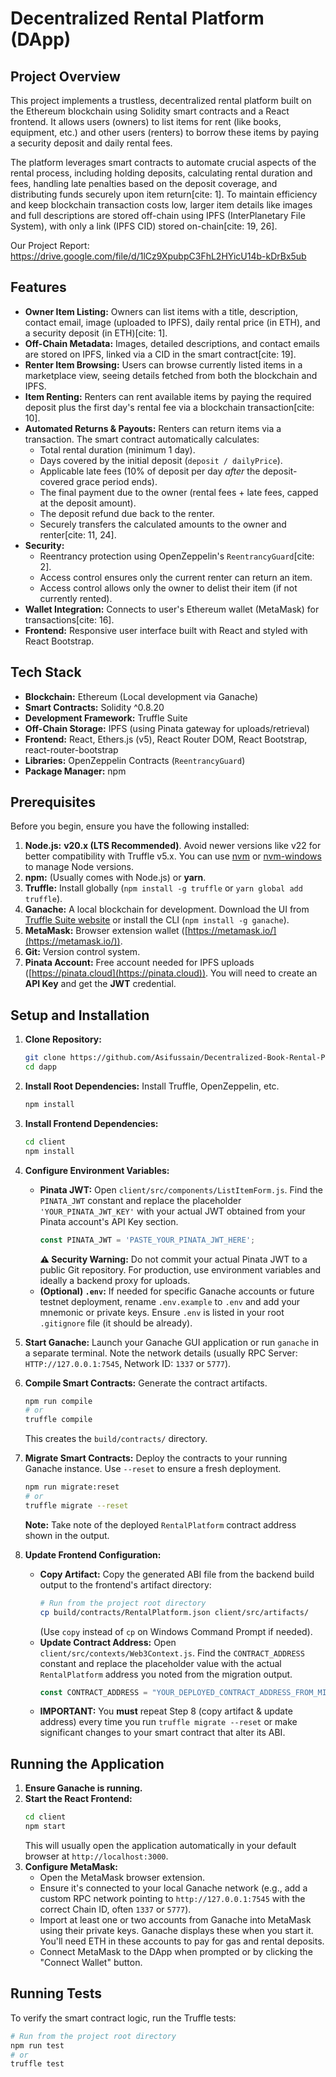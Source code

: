 # Decentralized Rental Platform (DApp)

## Project Overview

This project implements a trustless, decentralized rental platform built on the Ethereum blockchain using Solidity smart contracts and a React frontend. It allows users (owners) to list items for rent (like books, equipment, etc.) and other users (renters) to borrow these items by paying a security deposit and daily rental fees.

The platform leverages smart contracts to automate crucial aspects of the rental process, including holding deposits, calculating rental duration and fees, handling late penalties based on the deposit coverage, and distributing funds securely upon item return[cite: 1]. To maintain efficiency and keep blockchain transaction costs low, larger item details like images and full descriptions are stored off-chain using IPFS (InterPlanetary File System), with only a link (IPFS CID) stored on-chain[cite: 19, 26].

Our Project Report: https://drive.google.com/file/d/1lCz9XpubpC3FhL2HYicU14b-kDrBx5ub

## Features

* **Owner Item Listing:** Owners can list items with a title, description, contact email, image (uploaded to IPFS), daily rental price (in ETH), and a security deposit (in ETH)[cite: 1].
* **Off-Chain Metadata:** Images, detailed descriptions, and contact emails are stored on IPFS, linked via a CID in the smart contract[cite: 19].
* **Renter Item Browsing:** Users can browse currently listed items in a marketplace view, seeing details fetched from both the blockchain and IPFS.
* **Item Renting:** Renters can rent available items by paying the required deposit plus the first day's rental fee via a blockchain transaction[cite: 10].
* **Automated Returns & Payouts:** Renters can return items via a transaction. The smart contract automatically calculates:
    * Total rental duration (minimum 1 day).
    * Days covered by the initial deposit (`deposit / dailyPrice`).
    * Applicable late fees (10% of deposit per day *after* the deposit-covered grace period ends).
    * The final payment due to the owner (rental fees + late fees, capped at the deposit amount).
    * The deposit refund due back to the renter.
    * Securely transfers the calculated amounts to the owner and renter[cite: 11, 24].
* **Security:**
    * Reentrancy protection using OpenZeppelin's `ReentrancyGuard`[cite: 2].
    * Access control ensures only the current renter can return an item.
    * Access control allows only the owner to delist their item (if not currently rented).
* **Wallet Integration:** Connects to user's Ethereum wallet (MetaMask) for transactions[cite: 16].
* **Frontend:** Responsive user interface built with React and styled with React Bootstrap.

## Tech Stack

* **Blockchain:** Ethereum (Local development via Ganache)
* **Smart Contracts:** Solidity ^0.8.20
* **Development Framework:** Truffle Suite
* **Off-Chain Storage:** IPFS (using Pinata gateway for uploads/retrieval)
* **Frontend:** React, Ethers.js (v5), React Router DOM, React Bootstrap, react-router-bootstrap
* **Libraries:** OpenZeppelin Contracts (`ReentrancyGuard`)
* **Package Manager:** npm

## Prerequisites

Before you begin, ensure you have the following installed:

1.  **Node.js:** **v20.x (LTS Recommended)**. Avoid newer versions like v22 for better compatibility with Truffle v5.x. You can use [nvm](https://github.com/nvm-sh/nvm) or [nvm-windows](https://github.com/coreybutler/nvm-windows) to manage Node versions.
2.  **npm:** (Usually comes with Node.js) or **yarn**.
3.  **Truffle:** Install globally (`npm install -g truffle` or `yarn global add truffle`).
4.  **Ganache:** A local blockchain for development. Download the UI from [Truffle Suite website](https://trufflesuite.com/ganache/) or install the CLI (`npm install -g ganache`).
5.  **MetaMask:** Browser extension wallet ([https://metamask.io/](https://metamask.io/)).
6.  **Git:** Version control system.
7.  **Pinata Account:** Free account needed for IPFS uploads ([https://pinata.cloud](https://pinata.cloud)). You will need to create an **API Key** and get the **JWT** credential.

## Setup and Installation

1.  **Clone Repository:**
    ```bash
    git clone https://github.com/Asifussain/Decentralized-Book-Rental-Platform
    cd dapp
    ```

2.  **Install Root Dependencies:** Install Truffle, OpenZeppelin, etc.
    ```bash
    npm install
    ```

3.  **Install Frontend Dependencies:**
    ```bash
    cd client
    npm install
    ```

4.  **Configure Environment Variables:**
    * **Pinata JWT:** Open `client/src/components/ListItemForm.js`. Find the `PINATA_JWT` constant and replace the placeholder `'YOUR_PINATA_JWT_KEY'` with your actual JWT obtained from your Pinata account's API Key section.
        ```javascript
        const PINATA_JWT = 'PASTE_YOUR_PINATA_JWT_HERE';
        ```
        **⚠️ Security Warning:** Do not commit your actual Pinata JWT to a public Git repository. For production, use environment variables and ideally a backend proxy for uploads.
    * **(Optional) `.env`:** If needed for specific Ganache accounts or future testnet deployment, rename `.env.example` to `.env` and add your mnemonic or private keys. Ensure `.env` is listed in your root `.gitignore` file (it should be already).

5.  **Start Ganache:** Launch your Ganache GUI application or run `ganache` in a separate terminal. Note the network details (usually RPC Server: `HTTP://127.0.0.1:7545`, Network ID: `1337` or `5777`).

6.  **Compile Smart Contracts:** Generate the contract artifacts.
    ```bash
    npm run compile
    # or
    truffle compile
    ```
    This creates the `build/contracts/` directory.

7.  **Migrate Smart Contracts:** Deploy the contracts to your running Ganache instance. Use `--reset` to ensure a fresh deployment.
    ```bash
    npm run migrate:reset
    # or
    truffle migrate --reset
    ```
    **Note:** Take note of the deployed `RentalPlatform` contract address shown in the output.

8.  **Update Frontend Configuration:**
    * **Copy Artifact:** Copy the generated ABI file from the backend build output to the frontend's artifact directory:
        ```bash
        # Run from the project root directory
        cp build/contracts/RentalPlatform.json client/src/artifacts/
        ```
        (Use `copy` instead of `cp` on Windows Command Prompt if needed).
    * **Update Contract Address:** Open `client/src/contexts/Web3Context.js`. Find the `CONTRACT_ADDRESS` constant and replace the placeholder value with the actual `RentalPlatform` address you noted from the migration output.
        ```javascript
        const CONTRACT_ADDRESS = "YOUR_DEPLOYED_CONTRACT_ADDRESS_FROM_MIGRATION";
        ```
    * **IMPORTANT:** You **must** repeat Step 8 (copy artifact & update address) every time you run `truffle migrate --reset` or make significant changes to your smart contract that alter its ABI.

## Running the Application

1.  **Ensure Ganache is running.**
2.  **Start the React Frontend:**
    ```bash
    cd client
    npm start
    ```
    This will usually open the application automatically in your default browser at `http://localhost:3000`.
3.  **Configure MetaMask:**
    * Open the MetaMask browser extension.
    * Ensure it's connected to your local Ganache network (e.g., add a custom RPC network pointing to `http://127.0.0.1:7545` with the correct Chain ID, often `1337` or `5777`).
    * Import at least one or two accounts from Ganache into MetaMask using their private keys. Ganache displays these when you start it. You'll need ETH in these accounts to pay for gas and rental deposits.
    * Connect MetaMask to the DApp when prompted or by clicking the "Connect Wallet" button.

## Running Tests

To verify the smart contract logic, run the Truffle tests:

```bash
# Run from the project root directory
npm run test
# or
truffle test
